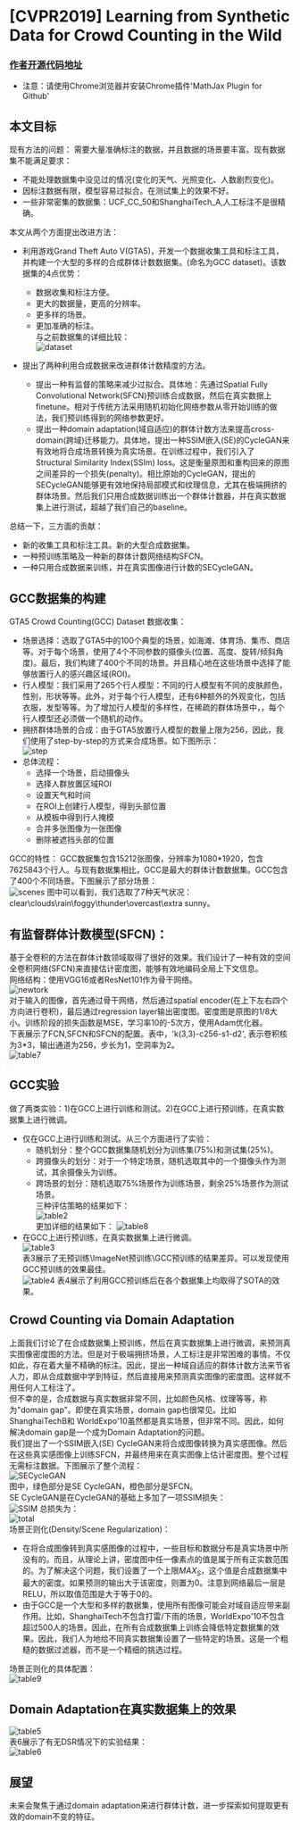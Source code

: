 # [CVPR2019] Learning from Synthetic Data for Crowd Counting in the Wild
### [作者开源代码地址](https://gjy3035.github.io/GCC-CL)
+ 注意：请使用Chrome浏览器并安装Chrome插件'MathJax Plugin for Github'
## 本文目标
现有方法的问题：
需要大量准确标注的数据，并且数据的场景要丰富。现有数据集不能满足要求：
  + 不能处理数据集中没见过的情况(变化的天气、光照变化、人数剧烈变化)。
  + 因标注数据有限，模型容易过拟合。在测试集上的效果不好。
  + 一些非常密集的数据集：UCF_CC_50和ShanghaiTech_A,人工标注不是很精确。  

本文从两个方面提出改进方法：
+ 利用游戏Grand Theft Auto V(GTA5)，开发一个数据收集工具和标注工具，并构建一个大型的多样的合成群体计数数据集。(命名为GCC dataset)。该数据集的4点优势：
  + 数据收集和标注方便。
  + 更大的数据量，更高的分辨率。
  + 更多样的场景。
  + 更加准确的标注。  
与之前数据集的详细比较：  
![dataset](./dataset.png)

+ 提出了两种利用合成数据来改进群体计数精度的方法。  
  + 提出一种有监督的策略来减少过拟合。具体地：先通过Spatial Fully Convolutional Network(SFCN)预训练合成数据，然后在真实数据上finetune。相对于传统方法采用随机初始化网络参数从零开始训练的做法，我们预训练得到的网络参数更好。  
  + 提出一种domain adaptation(域自适应)的群体计数方法来提高cross-domain(跨域)迁移能力。具体地，提出一种SSIM嵌入(SE)的CycleGAN来有效地将合成场景转换为真实场景。在训练过程中，我们引入了Structural Similarity Index(SSIm) loss。这是衡量原图和重构回来的原图之间差异的一个损失(penalty)。相比原始的CycleGAN，提出的SECycleGAN能够更有效地保持局部模式和纹理信息，尤其在极端拥挤的群体场景。然后我们只用合成数据训练出一个群体计数器，并在真实数据集上进行测试，超越了我们自己的baseline。

总结一下，三方面的贡献：
+ 新的收集工具和标注工具。新的大型合成数据集。
+ 一种预训练策略及一种新的群体计数网络结构SFCN。
+ 一种只用合成数据来训练，并在真实图像进行计数的SECycleGAN。

## GCC数据集的构建
GTA5 Crowd Counting(GCC) Dataset
数据收集：  
+ 场景选择：选取了GTA5中的100个典型的场景，如海滩、体育场、集市、商店等。对于每个场景，使用了4个不同参数的摄像头(位置、高度、旋转/倾斜角度)。最后，我们构建了400个不同的场景。并且精心地在这些场景中选择了能够放置行人的感兴趣区域(ROI)。
+ 行人模型：我们采用了265个行人模型：不同的行人模型有不同的皮肤颜色，性别，形状等等。此外，对于每个行人模型，还有6种额外的外观变化，包括衣服，发型等等。为了增加行人模型的多样性，在稀疏的群体场景中，，每个行人模型还必须做一个随机的动作。  
+ 拥挤群体场景的合成：由于GTA5放置行人模型的数量上限为256，因此，我们使用了step-by-step的方式来合成场景。如下图所示：  
![step](./step.png)  
+ 总体流程：
    + 选择一个场景，启动摄像头
    + 选择人群放置区域ROI
    + 设置天气和时间
    + 在ROI上创建行人模型，得到头部位置
    + 从模板中得到行人掩模
    + 合并多张图像为一张图像
    + 删除被遮挡头部的位置  

GCC的特性：
GCC数据集包含15212张图像，分辨率为1080*1920，包含7625843个行人。与现有数据集相比，GCC是最大的群体计数数据集。GCC包含了400个不同场景。下图展示了部分场景：  
![scenes](./scenes.png) 
图中可以看到，我们选取了7种天气状况：clear\clouds\rain\foggy\thunder\overcast\extra sunny。  

## 有监督群体计数模型(SFCN)：
基于全卷积的方法在群体计数领域取得了很好的效果。我们设计了一种有效的空间全卷积网络(SFCN)来直接估计密度图，能够有效地编码全局上下文信息。  
网络结构：使用VGG16或者ResNet101作为骨干网络。  
![newtork](./network.png)   
对于输入的图像，首先通过骨干网络，然后通过spatial encoder(在上下左右四个方向进行卷积)，最后通过regression layer输出密度图。密度图是原图的1/8大小。训练阶段的损失函数是MSE，学习率10的-5次方，使用Adam优化器。  
下表展示了FCN,SFCN和SFCN的配置。表中，'k(3,3)-c256-s1-d2', 表示卷积核为3*3，输出通道为256，步长为1，空洞率为2。  
![table7](./table7.png) 

## GCC实验
做了两类实验：1)在GCC上进行训练和测试。2)在GCC上进行预训练，在真实数据集上进行微调。
+ 仅在GCC上进行训练和测试。从三个方面进行了实验：  
  + 随机划分：整个GCC数据集随机划分为训练集(75%)和测试集(25%)。
  + 跨摄像头的划分：对于一个特定场景，随机选取其中的一个摄像头作为测试，其余摄像头为训练。
  + 跨场景的划分：随机选取75%场景作为训练场景，剩余25%场景作为测试场景。  
  三种评估策略的结果如下：  
  ![table2](./table2.png)  
  更加详细的结果如下：
  ![table8](./table8.png) 
+ 在GCC上进行预训练，在真实数据集上进行微调。  
![table3](./table3.png)   
表3展示了无预训练\ImageNet预训练\GCC预训练的结果差异。可以发现使用GCC预训练的效果最佳。  
![table4](./table4.png)
表4展示了利用GCC预训练后在各个数据集上均取得了SOTA的效果。  

## Crowd Counting via Domain Adaptation
上面我们讨论了在合成数据集上预训练，然后在真实数据集上进行微调，来预测真实图像密度图的方法。但是对于极端拥挤场景，人工标注是非常困难的事情。不仅如此，存在着大量不精确的标注。因此，提出一种域自适应的群体计数方法来节省人力，即从合成数据中学到特征，然后直接用来预测真实图像的密度图。这样就不用任何人工标注了。   
但不幸的是，合成数据与真实数据非常不同，比如颜色风格、纹理等等，称为"domain gap"。即使在真实场景，domain gap也很常见。比如ShanghaiTechB和 WorldExpo'10虽然都是真实场景，但非常不同。因此，如何解决domain gap是一个成为Domain Adaptation的问题。  
我们提出了一个SSIM嵌入(SE) CycleGAN来将合成图像转换为真实感图像。然后在这些真实感图像上训练SFCN，并最终用来在真实图像上估计密度图。整个过程无需标注数据。下图展示了整个流程：  
![SECycleGAN](./SECycleGAN.png)  
图中，绿色部分是SE CycleGAN，橙色部分是SFCN。  
SE CycleGAN是在CycleGAN的基础上多加了一项SSIM损失：  
![SSIM](./SSIM.png)
总损失为：  
![total](./total.png)  
场景正则化(Density/Scene Regularization)：
+ 在将合成图像转到真实感图像的过程中，一些目标和数据分布是真实场景中所没有的。而且，从理论上讲，密度图中任一像素点的值是属于所有正实数范围的。为了解决这个问题，我们设置了一个上限${MAX}_S$，这个值是合成数据集中最大的密度。如果预测的输出大于该密度，则置为0。注意到网络最后一层是RELU，所以取值范围是大于等于0的。
+ 由于GCC是一个大型和多样的数据集，使用所有图像可能会对域自适应带来副作用。比如，ShanghaiTech不包含打雷/下雨的场景，WorldExpo'10不包含超过500人的场景。因此，在所有合成数据集上训练会降低特定数据集的效果。因此，我们人为地给不同真实数据集设置了一些特定的场景。这是一个粗糙的数据过滤器，而不是一个精细的挑选过程。  

场景正则化的具体配置：  
![table9](./table9.png) 

## Domain Adaptation在真实数据集上的效果
![table5](./table5.png)   
表6展示了有无DSR情况下的实验结果：  
![table6](./table6.png)  

## 展望
未来会聚焦于通过domain adaptation来进行群体计数，进一步探索如何提取更有效的domain不变的特征。